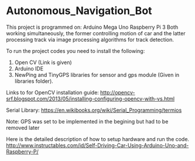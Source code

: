 # Autonomous_Navigation_Bot
This project is programmed on:
  Arduino Mega Uno
  Raspberry Pi 3
Both working simultaneously, the former controlling motion of car and the latter processing track via image processing algorithms for track detection. 


To run the project codes you need to install the following:
1. Open CV (Link is  given)
2. Arduino IDE
3. NewPing and TinyGPS libraries for sensor and gps module (Given in libraries folder).


Links to for OpenCV installation guide:
http://opencv-srf.blogspot.com/2013/05/installing-configuring-opencv-with-vs.html

Serial Library:
https://en.wikibooks.org/wiki/Serial_Programming/termios


Note: GPS was set to be implemented in the begining but had to be removed later

Here is the detailed description of how to setup hardware and run the code.
http://www.instructables.com/id/Self-Driving-Car-Using-Arduino-Uno-and-Raspberry-P/
